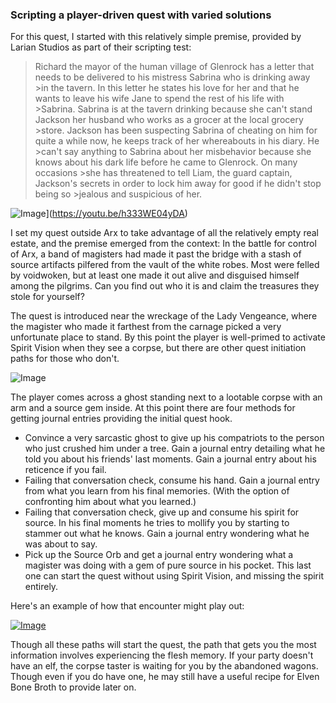 ### Scripting a player-driven quest with varied solutions

For this quest, I started with this relatively simple premise, provided by Larian Studios as part of their scripting test: 

>Richard the mayor of the human village of Glenrock has a letter that needs to be delivered to his mistress Sabrina who is drinking away >in the tavern. In this letter he states his love for her and that he wants to leave his wife Jane to spend the rest of his life with >Sabrina. Sabrina is at the tavern drinking because she can't stand Jackson her husband who works as a grocer at the local grocery >store. Jackson has been suspecting Sabrina of cheating on him for quite a while now, he keeps track of her whereabouts in his diary. He >can't say anything to Sabrina about her misbehavior because she knows about his dark life before he came to Glenrock. On many occasions >she has threatened to tell Liam, the guard captain, Jackson's secrets in order to lock him away for good if he didn't stop being so >jealous and suspicious of her.

![Image](https://imgur.com/a/Y5FZOoW)](https://youtu.be/h333WE04yDA)

I set my quest outside Arx to take advantage of all the relatively empty real estate, and the premise emerged from the context: In the battle for control of Arx, a band of magisters had made it past the bridge with a stash of source artifacts pilfered from the vault of the white robes. Most were felled by voidwoken, but at least one made it out alive and disguised himself among the pilgrims. Can you find out who it is and claim the treasures they stole for yourself?

The quest is introduced near the wreckage of the Lady Vengeance, where the magister who made it farthest from the carnage picked a very unfortunate place to stand. By this point the player is well-primed to activate Spirit Vision when they see a corpse, but there are other quest initiation paths for those who don't.

![Image](https://i.imgur.com/tGacrP2.jpg)

The player comes across a ghost standing next to a lootable corpse with an arm and a source gem inside. At this point there are four methods for getting journal entries providing the initial quest hook.

 * Convince a very sarcastic ghost to give up his compatriots to the person who just crushed him under a tree. Gain a journal entry detailing what he told you about his friends' last moments. Gain a journal entry about his reticence if you fail.
 * Failing that conversation check, consume his hand. Gain a journal entry from what you learn from his final memories. (With the option of confronting him about what you learned.)
 * Failing that conversation check, give up and consume his spirit for source. In his final moments he tries to mollify you by starting to stammer out what he knows. Gain a journal entry wondering what he was about to say.
 * Pick up the Source Orb and get a journal entry wondering what a magister was doing with a gem of pure source in his pocket. This last one can start the quest without using Spirit Vision, and missing the spirit entirely.
 
 Here's an example of how that encounter might play out:
 
 [![Image](https://i.imgur.com/rj0757H.jpg)](https://www.youtube.com/watch?v=YRqnh_M4TZs&feature=youtu.be)
  
Though all these paths will start the quest, the path that gets you the most information involves experiencing the flesh memory. If your party doesn't have an elf, the corpse taster is waiting for you by the abandoned wagons. Though even if you do have one, he may still have a useful recipe for Elven Bone Broth to provide later on.
